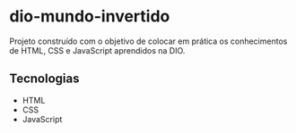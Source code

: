 # dio-mundo-invertido
Projeto construído com o objetivo de colocar em prática os conhecimentos de HTML, CSS e JavaScript aprendidos na DIO.

## Tecnologias
- HTML
- CSS
- JavaScript